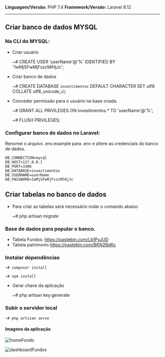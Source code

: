 <b>Linguagem/Versão:</b> PHP 7.4
<b>Framework/Versão:</b> Laravel 8.12
<hr>

## Criar banco de dados MYSQL
### Na CLI do MYSQL:

- Criar usuário

    ~# CREATE USER 'userName'@'%' IDENTIFIED BY '1wMjSFwMjFszcMlHjJc';

- Criar banco de dados

    ~# CREATE DATABASE `investimentos` DEFAULT CHARACTER SET utf8 COLLATE utf8_unicode_ci;

- Conceder permissão para o usuário na base criada.

    ~# GRANT ALL PRIVILEGES ON investimentos.* TO 'userName'@'%';

    ~# FLUSH PRIVILEGES;
   
 ### Configurar banco de dados no Laravel:
 Renomei o arquivo .env.example para .env e altere as credenciais do banco de dados.
 ```
DB_CONNECTION=mysql
DB_HOST=127.0.0.1
DB_PORT=3306
DB_DATABASE=investimentos
DB_USERNAME=userName
DB_PASSWORD=1wMjSFwMjFszcMlHjJc
```

## Criar tabelas no banco de dados
- Para criar as tabelas será necessário rodar o comando abaixo

    ~# php artisan migrate
   

### Base de dados para popular o banco.

- Tabela Fundos: https://pastebin.com/Lb1PvJUD
- Tabela patrimonio https://pastebin.com/BKN2BdKc

### Instalar dependências
  
    ~# composer install
    
    ~# npm install

- Gerar chave da aplicação

    ~# php artisan key:generate

### Subir o servidor local

    ~# php artisan serve
    
#### Imagens da aplicação

![homeFundo](https://user-images.githubusercontent.com/39016254/115149517-e1b1b800-a03a-11eb-9096-bab9ec834915.png)

![dashboardFundos](https://user-images.githubusercontent.com/39016254/115149512-de1e3100-a03a-11eb-86e1-7bc38c1600f0.png)



